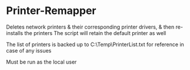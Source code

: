 # Printer-Remapper
Deletes network printers &amp; their corresponding printer drivers, &amp; then re-installs the printers
The script will retain the default printer as well

The list of printers is backed up to C:\Temp\PrinterList.txt for reference in case of any issues

Must be run as the local user
